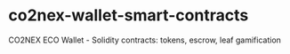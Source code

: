 # co2nex-wallet-smart-contracts
CO2NEX ECO Wallet - Solidity contracts: tokens, escrow, leaf gamification
